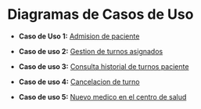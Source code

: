 # Diagramas de Casos de Uso

- **Caso de Uso 1:** [Admision de paciente](https://drive.google.com/file/d/1vguCqG4bFdn8jSOp6tvzigzBFTiBpRi2/view?usp=sharing)

- **Caso de uso 2:** [Gestion de turnos asignados](https://drive.google.com/file/d/1l3YLS1My2RsgT5E7iBx1swYLdEE9bmQl/view?usp=sharing)

- **Caso de uso 3:** [Consulta historial de turnos paciente](https://drive.google.com/file/d/1jBHUTrIL1kH3ysfLkLFWq4FHcvfENnfU/view?usp=sharing)

- **Caso de uso 4:** [Cancelacion de turno](https://drive.google.com/file/d/1tUdzob6tX9Eok7Q5GyA3knyv2xyPnH_b/view?usp=sharing)

- **Caso de uso 5:** [Nuevo medico en el centro de salud](https://drive.google.com/file/d/1z2PuiNmXfzNY2prz_o6rRvZqS1_JSUc5/view?usp=sharing)
